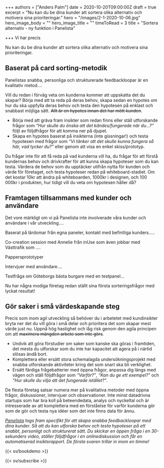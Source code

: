 +++
authors = ["Anders Palm"]
date = 2020-10-20T09:00:00Z
draft = true
excerpt = "Nu kan du be dina kunder att sortera olika alternativ och motivera sina prioriteringar."
hero = "/images/2-1-2020-10-06.jpg"
hero_image_body = ""
hero_image_title = ""
timeToRead = 3
title = "Sortera alternativ - ny funktion i Panelista"

+++
Vi har precis 

Nu kan du be dina kunder att sortera olika alternativ och motivera sina prioriteringar.

## Baserat på card sorting-metodik

Panelistas snabba, personliga och strukturerade feedbackloopar är en kvalitativ metod....

Vill du redan i förväg veta om kunderna kommer att uppskatta det du skapar? Börja med att ta reda på deras behov, skapa sedan en hypotes om hur du ska uppfylla deras behov och testa den hypotesen på enklast och snabbast möjliga sätt. ~~Allt är en hypotes innan det har mött kunden~~.

- Börja med att gräva fram insikter som redan finns eller ställ utforskande frågor som _“Hur skulle du önska att det kändes/fungerade när du...?”_ följt av följdfrågor för att komma ner på djupet. 
- Skapa en hypotes baserat på insikterna (inte gissningar!) och testa hypotesen med frågor som _“Vi tänker att det skulle kunna fungera så här, vad tycker du?”_ eller genom att visa en enkel skiss/prototyp.

Du frågar inte för att få reda på vad kunderna vill ha, du frågar för att förstå kundernas behov och drivkrafter för att kunna skapa hypoteser som du kan testa. Värdera de behov som du upptäcker utifrån nytta för kunden och värde för företaget, och testa hypoteser redan på whiteboard-stadiet. Om det kostar 10kr att ändra på whiteboarden, 1000kr i designen, och 100 000kr i produkten, hur tidigt vill du veta om hypotesen håller då?

## Framtagen tillsammans med kunder och användare
Det vore märkligt om vi på Panelista inte involverade våra kunder och användare i vår utveckling....

Baserat på lärdomar från egna paneler, kontakt med befintliga kunders.....

Co-creation session med Annelie från inUse som även jobbar med Västtrafik som ....

Pappersprototyper

Intervjuer med användare....

Testfråga om Göteborgs bästa burgare med en testpanel...

Nu har några modiga företag redan ställt sina första sorteringsfrågor med lyckat resultat!


## Gör saker i små värdeskapande steg
Precis som inom agil utveckling så behöver du i arbetetet med kundinsikter bryta ner det du vill göra i små delar och prioritera det som skapar mest värde just nu. Uppnå hög hastighet och låg risk genom den agila principen om att ~~maximera mängden arbete som inte görs~~.

- Undvik att göra förstudier om saker som kanske ska göras i framtiden, det mesta du utforskar som du inte har kapacitet att agera på i närtid slösas ändå bort.
- Komplettera eller ersätt stora schemalagda undersökningsprojekt med snabba utforskande aktiviteter kring det som snart ska bli verklighet.
- Ersätt färdiga frågebatterier med öppna frågor, anpassa dig längs med vägen och ställ följdfrågor som _“Varför?”_, _“Kan du ge ett exempel?”_ och _“Hur skulle du vilja att det fungerade istället?”_. 

De flesta företag satsar numera mer på kvalitativa metoder med öppna frågor, diskussioner, intervjuer och observationer. Inte minst datadrivna startups som har bra koll på beteendedata, analys och nyckeltal och är intresserade av att komplettera med en förståelse för varför kunderna gör som de gör och testa nya idéer som det inte finns data för ännu.

_[Panelista](https://panelista.com "Panelista") togs fram specifikt för att skapa snabba feedbackloopar med dina kunder. Så att du kan utforska behov och testa hypoteser på ett snabbt, personligt och strukturerat sätt. Du skickar en öppen fråga i en 30-sekunders video, ställer följdfrågor i en onlinediskussion och får en automatiserad insiktsrapport. De första svaren trillar in inom en timme!_

{{< sv/bookdemo >}}

{{< sv/subscribe >}}
